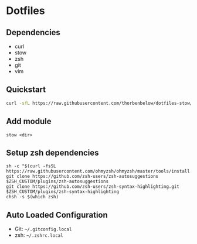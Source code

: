 # Dotfiles

## Dependencies
- curl
- stow
- zsh
- git
- vim

## Quickstart
```bash
curl -sfL https://raw.githubusercontent.com/thorbenbelow/dotfiles-stow/main/bootstrap.sh | sh -s -
```

## Add module
```
stow <dir>
```

## Setup zsh dependencies
```
sh -c "$(curl -fsSL https://raw.githubusercontent.com/ohmyzsh/ohmyzsh/master/tools/install.sh)"
git clone https://github.com/zsh-users/zsh-autosuggestions $ZSH_CUSTOM/plugins/zsh-autosuggestions
git clone https://github.com/zsh-users/zsh-syntax-highlighting.git $ZSH_CUSTOM/plugins/zsh-syntax-highlighting
chsh -s $(which zsh)
```

## Auto Loaded Configuration
- Git: `~/.gitconfig.local`
- zsh: `~/.zshrc.local`
